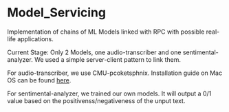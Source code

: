 # Model_Servicing
Implementation of chains of ML Models linked with RPC with possible real-life applications.

Current Stage: Only 2 Models, one audio-transcriber and one sentimental-analyzer. We used a simple server-client pattern to link them.

For audio-transcriber, we use CMU-pcoketsphnix. Installation guide on Mac OS can be found [here](https://github.com/watsonbox/homebrew-cmu-sphinx).

For sentimental-analyzer, we trained our own models. It will output a 0/1 value based on the positivenss/negativeness of the unput text.
